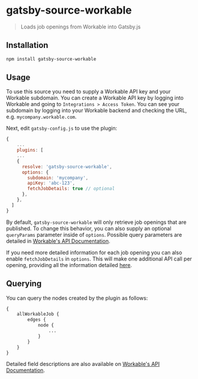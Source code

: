 # gatsby-source-workable
> Loads job openings from Workable into Gatsby.js 

## Installation

```bash
npm install gatsby-source-workable
```

## Usage

To use this source you need to supply a Workable API key and your Workable subdomain. You can create a Workable API key by logging into Workable and going to `Integrations > Access Token`. You can see your subdomain by logging into your Workable backend and checking the URL, e.g. `mycompany.workable.com`.

Next, edit `gatsby-config.js` to use the plugin:
```javascript
{
    ...
    plugins: [
    ...
    {
      resolve: 'gatsby-source-workable',
      options: {
        subdomain: 'mycompany',
        apiKey: 'abc-123',
        fetchJobDetails: true // optional
      },
    },
  ]
}
```

By default, `gatsby-source-workable` will only retrieve job openings that are published. To change this behavior, you can also supply an optional `queryParams` parameter inside of `options`. Possible query parameters are detailed in [Workable's API Documentation](https://workable.readme.io/docs/jobs).

If you need more detailed information for each job opening you can also enable `fetchJobDetails` in `options`. This will make one additional API call per opening, providing all the information detailed [here](https://workable.readme.io/docs/jobsshortcode).

## Querying

You can query the nodes created by the plugin as follows:
```graphql
{
    allWorkableJob {
        edges {
            node {
                ...
            }
        }
    }
}
```
Detailed field descriptions are also available on [Workable's API Documentation](https://workable.readme.io/docs/jobs).
